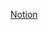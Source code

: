 [Notion](https://www.notion.so/90ecf04c0e0a41159830a02feb9eda92?v=d79bfe439816491f9f904345e1fe656a&p=914da20177834266b203a27ba0a8562e&pm=c)
